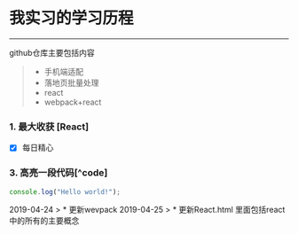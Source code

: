 ﻿# 我实习的学习历程

------

github仓库主要包括内容

> * 手机端适配
> * 落地页批量处理
> * react
> * webpack+react



### 1. 最大收获 [React]

- [x] 每日精心

### 3. 高亮一段代码[^code]

```javascript
console.log("Hello world!");
```


2019-04-24
    > * 更新wevpack
2019-04-25
    > * 更新React.html 里面包括react中的所有的主要概念